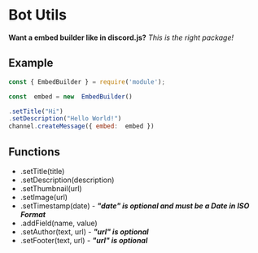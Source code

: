 # Bot Utils

**Want a embed builder like in discord.js?**
*This is the right package!*

## Example

```js
const { EmbedBuilder } = require('module');

const  embed = new  EmbedBuilder()

.setTitle("Hi")
.setDescription("Hello World!")
channel.createMessage({ embed:  embed })
```

## Functions

- .setTitle(title)
- .setDescription(description)
- .setThumbnail(url)
- .setImage(url)
- .setTimestamp(date) - ***"date" is optional and must be a Date in ISO Format***
- .addField(name, value)
- .setAuthor(text, url) - ***"url" is optional***
- .setFooter(text, url) - ***"url" is optional***